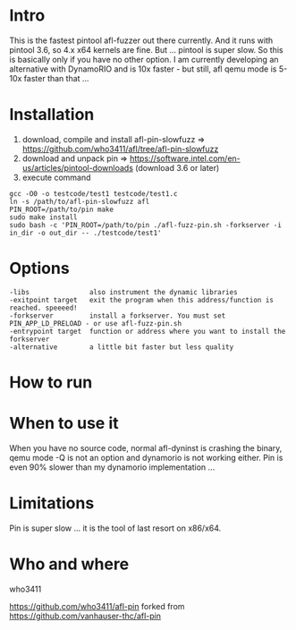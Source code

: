 Intro
=====
This is the fastest pintool afl-fuzzer out there currently.
And it runs with pintool 3.6, so 4.x x64 kernels are fine.
But ... pintool is super slow.
So this is basically only if you have no other option.
I am currently developing an alternative with DynamoRIO and is 10x faster -
but still, afl qemu mode is 5-10x faster than that ...


Installation
============
1. download, compile and install afl-pin-slowfuzz => https://github.com/who3411/afl/tree/afl-pin-slowfuzz
2. download and unpack pin => https://software.intel.com/en-us/articles/pintool-downloads (download 3.6 or later)
3. execute command

```
gcc -O0 -o testcode/test1 testcode/test1.c
ln -s /path/to/afl-pin-slowfuzz afl
PIN_ROOT=/path/to/pin make
sudo make install
sudo bash -c 'PIN_ROOT=/path/to/pin ./afl-fuzz-pin.sh -forkserver -i in_dir -o out_dir -- ./testcode/test1'
```

Options
=======

```
-libs               also instrument the dynamic libraries
-exitpoint target   exit the program when this address/function is reached. speeeed!
-forkserver         install a forkserver. You must set PIN_APP_LD_PRELOAD - or use afl-fuzz-pin.sh
-entrypoint target  function or address where you want to install the forkserver
-alternative        a little bit faster but less quality
```

How to run
==========



When to use it
==============
When you have no source code, normal afl-dyninst is crashing the binary,
qemu mode -Q is not an option and dynamorio is not working either.
Pin is even 90% slower than my dynamorio implementation ...


Limitations
===========
Pin is super slow ... it is the tool of last resort on x86/x64.


Who and where
=============

who3411

https://github.com/who3411/afl-pin forked from https://github.com/vanhauser-thc/afl-pin
